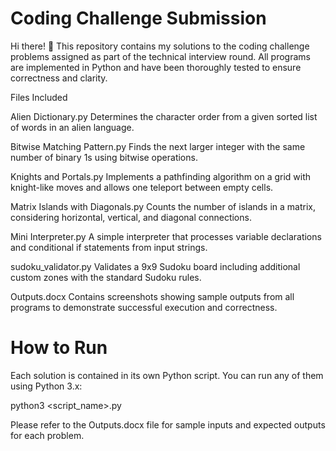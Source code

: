 # Coding Challenge Submission

Hi there! 👋
This repository contains my solutions to the coding challenge problems assigned as part of the technical interview round. All programs are implemented in Python and have been thoroughly tested to ensure correctness and clarity.

Files Included

Alien Dictionary.py
Determines the character order from a given sorted list of words in an alien language.

Bitwise Matching Pattern.py
Finds the next larger integer with the same number of binary 1s using bitwise operations.

Knights and Portals.py
Implements a pathfinding algorithm on a grid with knight-like moves and allows one teleport between empty cells.

Matrix Islands with Diagonals.py
Counts the number of islands in a matrix, considering horizontal, vertical, and diagonal connections.

Mini Interpreter.py
A simple interpreter that processes variable declarations and conditional if statements from input strings.

sudoku_validator.py
Validates a 9x9 Sudoku board including additional custom zones with the standard Sudoku rules.

Outputs.docx
Contains screenshots showing sample outputs from all programs to demonstrate successful execution and correctness.

# How to Run 
Each solution is contained in its own Python script. You can run any of them using Python 3.x:

python3 <script_name>.py

Please refer to the Outputs.docx file for sample inputs and expected outputs for each problem.
